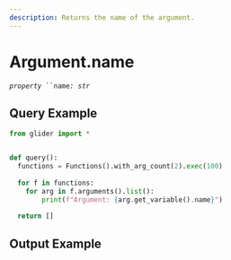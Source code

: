 ```yaml
---
description: Returns the name of the argument.
---
```


# Argument.name

_`property`_` ``name`_`: str`_

## Query Example

```python
from glider import *


def query():
  functions = Functions().with_arg_count(2).exec(100)
 
  for f in functions:
    for arg in f.arguments().list():
        print(f"Argument: {arg.get_variable().name}")

  return []
```

## Output Example

<figure><img src="../../.gitbook/assets/Screenshot 2025-07-23 at 6.18.11 PM.png" alt=""><figcaption></figcaption></figure>
